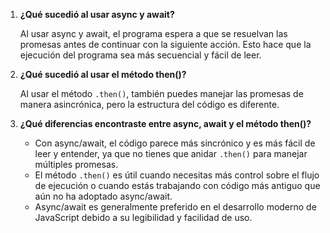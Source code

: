 1. **¿Qué sucedió al usar async y await?**

   Al usar async y await, el programa espera a que se resuelvan las promesas antes de continuar con la siguiente acción. Esto hace que la ejecución del programa sea más secuencial y fácil de leer.

2. **¿Qué sucedió al usar el método then()?**

   Al usar el método `.then()`, también puedes manejar las promesas de manera asincrónica, pero la estructura del código es diferente.

3. **¿Qué diferencias encontraste entre async, await y el método then()?**

   - Con async/await, el código parece más sincrónico y es más fácil de leer y entender, ya que no tienes que anidar `.then()` para manejar múltiples promesas.
   - El método `.then()` es útil cuando necesitas más control sobre el flujo de ejecución o cuando estás trabajando con código más antiguo que aún no ha adoptado async/await.
   - Async/await es generalmente preferido en el desarrollo moderno de JavaScript debido a su legibilidad y facilidad de uso.
